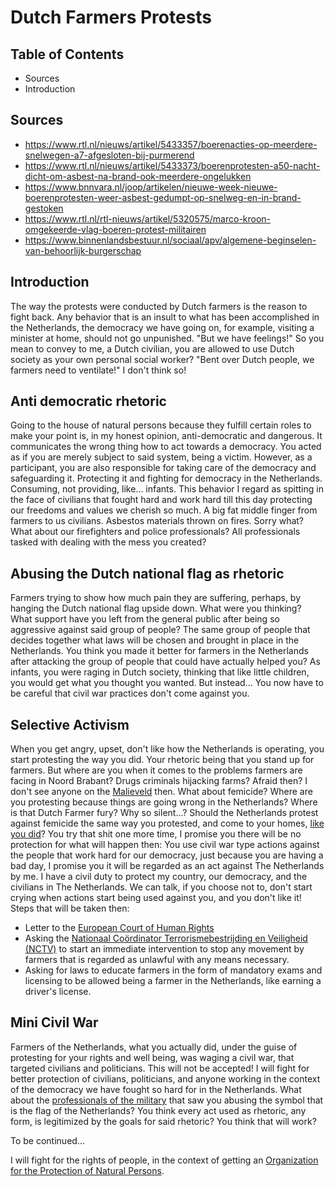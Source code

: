 # Dutch Farmers Protests

## Table of Contents

* Sources
* Introduction

## Sources

* https://www.rtl.nl/nieuws/artikel/5433357/boerenacties-op-meerdere-snelwegen-a7-afgesloten-bij-purmerend
* https://www.rtl.nl/nieuws/artikel/5433373/boerenprotesten-a50-nacht-dicht-om-asbest-na-brand-ook-meerdere-ongelukken
* https://www.bnnvara.nl/joop/artikelen/nieuwe-week-nieuwe-boerenprotesten-weer-asbest-gedumpt-op-snelweg-en-in-brand-gestoken
* https://www.rtl.nl/rtl-nieuws/artikel/5320575/marco-kroon-omgekeerde-vlag-boeren-protest-militairen
* https://www.binnenlandsbestuur.nl/sociaal/apv/algemene-beginselen-van-behoorlijk-burgerschap

## Introduction

The way the protests were conducted by Dutch farmers is the reason to fight
back. Any behavior that is an insult to what has been accomplished in the
Netherlands, the democracy we have going on, for example, visiting a minister at
home, should not go unpunished. "But we have feelings!" So you mean to convey to
me, a Dutch civilian, you are allowed to use Dutch society as your own personal
social worker? "Bent over Dutch people, we farmers need to ventilate!" I don't
think so!

## Anti democratic rhetoric

Going to the house of natural persons because they fulfill certain roles to make
your point is, in my honest opinion, anti-democratic and dangerous. It
communicates the wrong thing how to act towards a democracy. You acted as if you
are merely subject to said system, being a victim. However, as a participant,
you are also responsible for taking care of the democracy and safeguarding it.
Protecting it and fighting for democracy in the Netherlands. Consuming, not
providing, like... infants. This behavior I regard as spitting in the face of
civilians that fought hard and work hard till this day protecting our freedoms
and values we cherish so much. A big fat middle finger from farmers to us
civilians. Asbestos materials thrown on fires. Sorry what? What about our
firefighters and police professionals? All professionals tasked with dealing with
the mess you created?

## Abusing the Dutch national flag as rhetoric

Farmers trying to show how much pain they are suffering, perhaps, by hanging the
Dutch national flag upside down. What were you thinking? What support have you
left from the general public after being so aggressive against said group of
people? The same group of people that decides together what laws will be chosen
and brought in place in the Netherlands. You think you made it better for
farmers in the Netherlands after attacking the group of people that could have
actually helped you? As infants, you were raging in Dutch society, thinking that
like little children, you would get what you thought you wanted. But instead...
You now have to be careful that civil war practices don't come against you.

## Selective Activism

When you get angry, upset, don't like how the Netherlands is operating, you
start protesting the way you did. Your rhetoric being that you stand up for
farmers. But where are you when it comes to the problems farmers are facing
in Noord Brabant? Drugs criminals hijacking farms? Afraid then? I don't see
anyone on the
[Malieveld](https://nl.wikipedia.org/wiki/Malieveld) then.
What about femicide? Where are you protesting because things are going wrong in
the Netherlands? Where is that Dutch Farmer fury? Why so silent...? Should the
Netherlands protest against femicide the same way you protested, and come to
your homes,
[like you did](https://nl.wikipedia.org/wiki/Boerenprotesten_tegen_stikstofbeleid#Demonstraties_stikstofplannen_van_minister_Van_der_Wal_(2022))?
You try that shit one more time, I promise you there will be no protection for
what will happen then: You use civil war type actions against the people that
work hard for our democracy, just because you are having a bad day, I promise
you it will be regarded as an act against The Netherlands by me. I have a civil
duty to protect my country, our democracy, and the civilians in The Netherlands.
We can talk, if you choose not to, don't start crying when actions start being
used against you, and you don't like it!
Steps that will be taken then:

* Letter to the
  [European Court of Human Rights](https://en.wikipedia.org/wiki/European_Court_of_Human_Rights)
* Asking the
  [Nationaal Coördinator Terrorismebestrijding en Veiligheid (NCTV)](https://www.rijksoverheid.nl/contact/contactgids/nationaal-coordinator-terrorismebestrijding-en-veiligheid-nctv)
  to start an immediate intervention to stop any movement by farmers that is
  regarded as unlawful with any means necessary.
* Asking for laws to educate farmers in the form of mandatory exams and
  licensing to be allowed being a farmer in the Netherlands, like earning a
  driver's license.

## Mini Civil War

Farmers of the Netherlands, what you actually did, under the guise of protesting
for your rights and well being, was waging a civil war, that targeted civilians
and politicians. This will not be accepted! I will fight for better protection
of civilians, politicians, and anyone working in the context of the democracy we
have fought so hard for in the Netherlands. What about the
[professionals of the military](https://www.rtl.nl/rtl-nieuws/artikel/5320575/marco-kroon-omgekeerde-vlag-boeren-protest-militairen)
that saw you abusing the symbol that is the flag of the Netherlands? You think
every act used as rhetoric, any form, is legitimized by the goals for said
rhetoric? You think that will work?

To be continued...

I will fight for the rights of people, in the context of getting an
[Organization for the Protection of Natural Persons](https://andreschepers.nl/#organization-for-the-protection-of-natural-persons).
